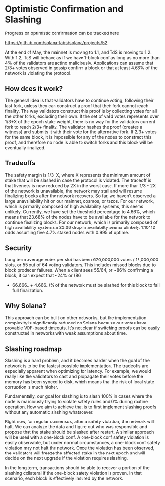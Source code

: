 # Optimistic Confirmation and Slashing

Progress on optimistic confirmation can be tracked here

https://github.com/solana-labs/solana/projects/52

At the end of May, the mainnet is moving to 1.1, and TdS is moving
to 1.2. With 1.2, TdS will behave as if we have 1-block conf as
long as no more than 4% of the validators are acting maliciously.
Applications can assume that 2/3+ votes observed in gossip confirm a
block or that at least 4.66% of the network is violating the protocol.

## How does it work?

The general idea is that validators have to continue voting, following
their last fork, unless they can construct a proof that their fork
cannot reach finality. The way validators construct this proof is by
collecting votes for all the other forks, excluding their own. If
the set of valid votes represents over 1/3+X of the epoch stake weight,
there is no way for the validators current fork to reach 2/3+ finality.
The validator hashes the proof (creates a witness) and submits it
with their vote for the alternative fork.  If 2/3+ votes for the
same block, it is impossible for any of the nodes to construct this
proof, and therefore no node is able to switch forks and this block
will be eventually finalized.


## Tradeoffs

The safety margin is 1/3+X, where X represents the minimum amount
of stake that will be slashed in case the protocol is violated. The
tradeoff is that liveness is now reduced by 2X in the worst case.
If more than 1/3 - 2X of the network is unavailable, the network may
stall and will resume finalizing blocks after the network recovers.
So far, we haven’t observed a large unavailability hit on our
mainnet, cosmos, or tezos. For our network, which is primarily
composed of high availability systems, this seems unlikely. Currently,
we have set the threshold percentage to 4.66%, which means that
23.68% of the nodes have to be available for the network to continue
finalizing blocks.  For our network, which is primarily composed
of high availability systems a 23.68 drop in availabilty seems
ulinkely.  1:10^12 odds assuming five 4.7% staked nodes with 0.995
of uptime.

## Security

Long term average votes per slot has been 670,000,000 votes /
12,000,000 slots, or 55 out of 64 voting validators.  This includes
missed blocks due to block producer failures. When a client sees
55/64, or ~86% confirming a block, it can expect that ~24% or (86
- 66.666..  + 4.666..)% of the network must be slashed for this
block to fail full finalization.

## Why Solana?

This approach can be built on other networks, but the implementation
complexity is significantly reduced on Solana because our votes
have provable VDF-based timeouts. It’s not clear if switching proofs
can be easily constructed in networks with weak assumptions about
time.

## Slashing roadmap

Slashing is a hard problem, and it becomes harder when the goal of
the network is to be the fastest possible implementation. The
tradeoffs are especially apparent when optimizing for latency. For
example, we would really like the validators to cast and propagate
their votes before the memory has been synced to disk, which means
that the risk of local state corruption is much higher.

Fundamentally, our goal for slashing is to slash 100% in cases where
the node is maliciously trying to violate safety rules and 0% during
routine operation. How we aim to achieve that is to first implement
slashing proofs without any automatic slashing whatsoever.

Right now, for regular consensus, after a safety violation, the
network will halt. We can analyze the data and figure out who was
responsible and propose that the stake should be slashed after
restart. A similar approach will be used with a one-block conf. A
one-block conf safety violation is easily observable, but under
normal circumstances, a one-block conf safety violation may not
halt the network. Once the violation has been observed, the validators
will freeze the affected stake in the next epoch and will decide
on the next upgrade if the violation requires slashing.

In the long term, transactions should be able to recover a portion
of the slashing collateral if the one-block safety violation is
proven. In that scenario, each block is effectively insured by the
network.
